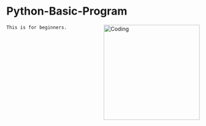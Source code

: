 # Python-Basic-Program
`This is for beginners. `
<img align="right" alt="Coding" width="250" src="https://www.google.com/imgres?imgurl=https%3A%2F%2Ffiverr-res.cloudinary.com%2Fimages%2Fq_auto%2Cf_auto%2Fgigs2%2F335196212%2Foriginal%2F54cd43ca43c8217f4366f0815afd30f839a0c5d4%2Fcreate-your-solution-on-python.jpg&tbnid=I2Rxr9oR5hxvxM&vet=1&imgrefurl=https%3A%2F%2Fwww.fiverr.com%2Fbastienville713%2Fcreate-your-solution-on-python&docid=pVNOiI0tl-jwHM&w=2000&h=1335&itg=1&source=sh%2Fx%2Fim%2Fm5%2F2&shem=uvafe2">